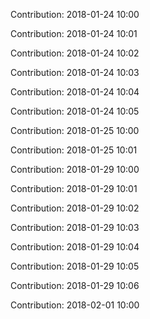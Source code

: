 Contribution: 2018-01-24 10:00

Contribution: 2018-01-24 10:01

Contribution: 2018-01-24 10:02

Contribution: 2018-01-24 10:03

Contribution: 2018-01-24 10:04

Contribution: 2018-01-24 10:05

Contribution: 2018-01-25 10:00

Contribution: 2018-01-25 10:01

Contribution: 2018-01-29 10:00

Contribution: 2018-01-29 10:01

Contribution: 2018-01-29 10:02

Contribution: 2018-01-29 10:03

Contribution: 2018-01-29 10:04

Contribution: 2018-01-29 10:05

Contribution: 2018-01-29 10:06

Contribution: 2018-02-01 10:00

